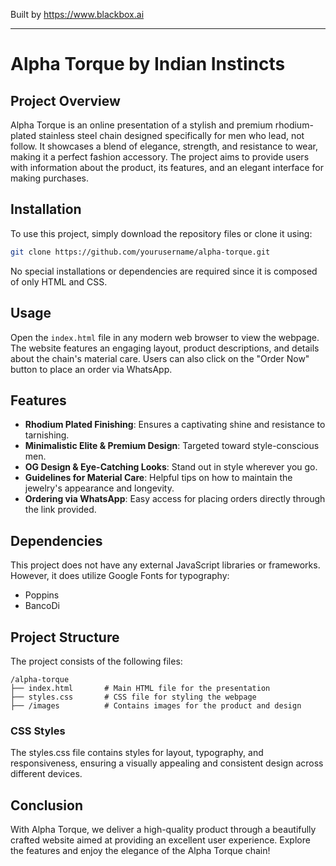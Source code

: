 
Built by https://www.blackbox.ai

---

# Alpha Torque by Indian Instincts

## Project Overview
Alpha Torque is an online presentation of a stylish and premium rhodium-plated stainless steel chain designed specifically for men who lead, not follow. It showcases a blend of elegance, strength, and resistance to wear, making it a perfect fashion accessory. The project aims to provide users with information about the product, its features, and an elegant interface for making purchases.

## Installation
To use this project, simply download the repository files or clone it using:
```bash
git clone https://github.com/yourusername/alpha-torque.git
```
No special installations or dependencies are required since it is composed of only HTML and CSS.

## Usage
Open the `index.html` file in any modern web browser to view the webpage. The website features an engaging layout, product descriptions, and details about the chain's material care. Users can also click on the "Order Now" button to place an order via WhatsApp.

## Features
- **Rhodium Plated Finishing**: Ensures a captivating shine and resistance to tarnishing.
- **Minimalistic Elite & Premium Design**: Targeted toward style-conscious men.
- **OG Design & Eye-Catching Looks**: Stand out in style wherever you go.
- **Guidelines for Material Care**: Helpful tips on how to maintain the jewelry's appearance and longevity.
- **Ordering via WhatsApp**: Easy access for placing orders directly through the link provided.

## Dependencies
This project does not have any external JavaScript libraries or frameworks. However, it does utilize Google Fonts for typography:
- Poppins
- BancoDi

## Project Structure
The project consists of the following files:

```
/alpha-torque
├── index.html       # Main HTML file for the presentation
├── styles.css       # CSS file for styling the webpage
├── /images          # Contains images for the product and design
```

### CSS Styles
The styles.css file contains styles for layout, typography, and responsiveness, ensuring a visually appealing and consistent design across different devices.

## Conclusion
With Alpha Torque, we deliver a high-quality product through a beautifully crafted website aimed at providing an excellent user experience. Explore the features and enjoy the elegance of the Alpha Torque chain!